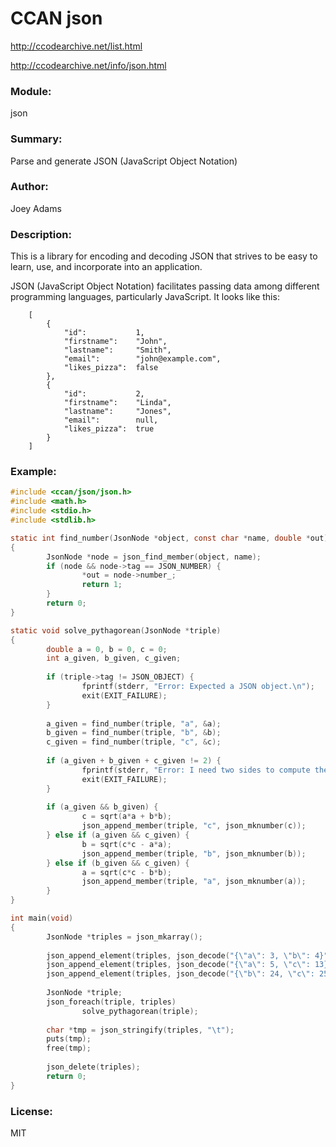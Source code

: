 # CCAN json

http://ccodearchive.net/list.html

http://ccodearchive.net/info/json.html

### Module:

json

### Summary:

Parse and generate JSON (JavaScript Object Notation)

### Author:

Joey Adams

### Description:

This is a library for encoding and decoding JSON that strives to be easy to learn, use, and incorporate into an application.

JSON (JavaScript Object Notation) facilitates passing data among different programming languages, particularly JavaScript. It looks like this:

```
    [
        {
            "id":           1,
            "firstname":    "John",
            "lastname":     "Smith",
            "email":        "john@example.com",
            "likes_pizza":  false
        },
        {
            "id":           2,
            "firstname":    "Linda",
            "lastname":     "Jones",
            "email":        null,
            "likes_pizza":  true
        }
    ]
```



### Example:

```c
#include <ccan/json/json.h>
#include <math.h>
#include <stdio.h>
#include <stdlib.h>

static int find_number(JsonNode *object, const char *name, double *out)
{
        JsonNode *node = json_find_member(object, name);
        if (node && node->tag == JSON_NUMBER) {
                *out = node->number_;
                return 1;
        }
        return 0;
}

static void solve_pythagorean(JsonNode *triple)
{
        double a = 0, b = 0, c = 0;
        int a_given, b_given, c_given;
        
        if (triple->tag != JSON_OBJECT) {
                fprintf(stderr, "Error: Expected a JSON object.\n");
                exit(EXIT_FAILURE);
        }
        
        a_given = find_number(triple, "a", &a);
        b_given = find_number(triple, "b", &b);
        c_given = find_number(triple, "c", &c);
        
        if (a_given + b_given + c_given != 2) {
                fprintf(stderr, "Error: I need two sides to compute the length of the third.\n");
                exit(EXIT_FAILURE);
        }
        
        if (a_given && b_given) {
                c = sqrt(a*a + b*b);
                json_append_member(triple, "c", json_mknumber(c));
        } else if (a_given && c_given) {
                b = sqrt(c*c - a*a);
                json_append_member(triple, "b", json_mknumber(b));
        } else if (b_given && c_given) {
                a = sqrt(c*c - b*b);
                json_append_member(triple, "a", json_mknumber(a));
        }
}

int main(void)
{
        JsonNode *triples = json_mkarray();
        
        json_append_element(triples, json_decode("{\"a\": 3, \"b\": 4}"));
        json_append_element(triples, json_decode("{\"a\": 5, \"c\": 13}"));
        json_append_element(triples, json_decode("{\"b\": 24, \"c\": 25}"));
        
        JsonNode *triple;
        json_foreach(triple, triples)
                solve_pythagorean(triple);
        
        char *tmp = json_stringify(triples, "\t");
        puts(tmp);
        free(tmp);
        
        json_delete(triples);
        return 0;
}
```

### License:

MIT
